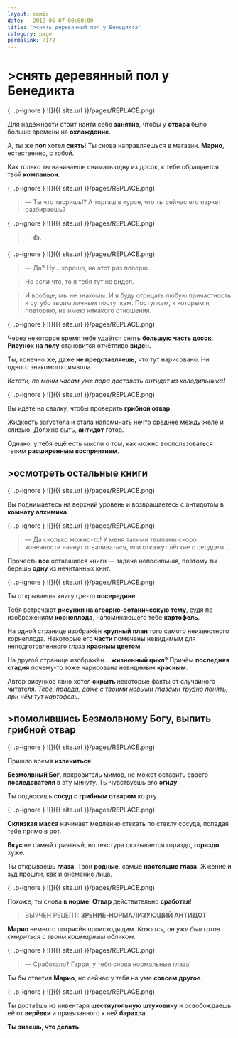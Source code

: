 ```yaml
---
layout: comic
date:   2019-06-07 00:00:00 
title: ">снять деревянный пол у Бенедикта"
category: page
permalink: /172
---
```

# >снять деревянный пол у Бенедикта

{: .p-ignore }
![]({{ site.url }}/pages/REPLACE.png)

Для надёжности стоит найти себе <strong>занятие</strong>, чтобы у <strong>отвара </strong>было больше времени на <strong>охлаждение</strong>.

А, ты же <strong>пол </strong>хотел <strong>снять</strong>! Ты снова направляешься в магазин. <strong>Марио</strong>, естественно, с тобой.

Как только ты начинаешь снимать одну из досок, к тебе обращается твой <strong>компаньон</strong>.

{: .p-ignore }
![]({{ site.url }}/pages/REPLACE.png)

<blockquote>— Ты что творишь!? А торгаш в курсе, что ты сейчас его паркет разбираешь?</blockquote>

{: .p-ignore }
![]({{ site.url }}/pages/REPLACE.png)

<blockquote>— <strong>👍.</strong></blockquote>

{: .p-ignore }
![]({{ site.url }}/pages/REPLACE.png)

<blockquote>— Да? Ну… хорошо, на этот раз поверю.</blockquote>

<blockquote>Но если что, то я тебя тут не видел.</blockquote>

<blockquote>И вообще, мы не знакомы. И я буду отрицать любую причастность к сугубо твоим личным поступкам. Поступкам, к которым я, повторяю, не имею никакого отношения.</blockquote>

{: .p-ignore }
![]({{ site.url }}/pages/REPLACE.png)

Через некоторое время тебе удаётся снять <strong>большую часть досок</strong>. <strong>Рисунок на полу</strong> становится отчётливо <strong>виден</strong>.

Ты, конечно же, даже <strong>не представляешь</strong>, что тут нарисовано. Ни одного знакомого символа.

<em>Кстати, по моим часам уже пора доставать антидот из холодильника!</em>

{: .p-ignore }
![]({{ site.url }}/pages/REPLACE.png)

Вы идёте на свалку, чтобы проверить <strong>грибной отвар</strong>.

Жидкость загустела и стала напоминать нечто среднее между желе и слизью. Должно быть, <strong>антидот</strong> готов.

Однако, у тебя ещё есть мысли о том, как можно воспользоваться твоим <strong>расширенным восприятием</strong>.

## >осмотреть остальные книги

{: .p-ignore }
![]({{ site.url }}/pages/REPLACE.png)

Вы поднимаетесь на верхний уровень и возвращаетесь с антидотом в <strong>комнату алхимика</strong>.

{: .p-ignore }
![]({{ site.url }}/pages/REPLACE.png)

<blockquote>— Да сколько можно-то! У меня такими темпами скоро конечности начнут отваливаться, или откажут лёгкие с сердцем…</blockquote>

Прочесть <strong>все </strong>оставшиеся книги — задача непосильная, поэтому ты берешь <strong>одну </strong>из нечитанных книг.

{: .p-ignore }
![]({{ site.url }}/pages/REPLACE.png)

Ты открываешь книгу где-то <strong>посередине</strong>.

Тебя встречают <strong>рисунки на аграрно-ботаническую тему</strong>, судя по изображениям <strong>корнеплода</strong>, напоминающего тебе <strong>картофель</strong>.

На одной странице изображён <strong>крупный план</strong> того самого неизвестного корнеплода. Некоторые его <strong>части </strong>помечены невидимым для неподготовленного глаза <strong>красным цветом</strong>.

На другой странице изображён… <strong>жизненный цикл</strong>? Причём <strong>последняя стадия</strong> почему-то тоже нарисована невидимым <strong>красным</strong>. 

Автор рисунков явно хотел <strong>скрыть </strong>некоторые факты от случайного читателя. <em>Тебе, правда, даже с твоими новыми глазами трудно понять, при чём тут картофель.</em>

## >помолившись Безмолвному Богу, выпить грибной отвар

{: .p-ignore }
![]({{ site.url }}/pages/REPLACE.png)

Пришло время <strong>излечиться</strong>.

<strong>Безмолвный Бог</strong>, покровитель мимов, не может оставить своего <strong>последователя </strong>в эту минуту. Ты чувствуешь его <strong>эгиду</strong>.

Ты подносишь <strong>сосуд с грибным отваром</strong> ко рту.

{: .p-ignore }
![]({{ site.url }}/pages/REPLACE.png)

<strong>Склизкая масса</strong> начинает медленно стекать по стеклу сосуда, попадая тебе прямо в рот.

<strong>Вкус </strong>не самый приятный, но текстура оказывается гораздо, <strong>гораздо </strong>хуже.

Ты открываешь <strong>глаза</strong>. Твои <strong>родные</strong>, самые <strong>настоящие глаза</strong>. Жжение и зуд прошли, как и онемение лица.

{: .p-ignore }
![]({{ site.url }}/pages/REPLACE.png)

Похоже, ты снова <strong>в норме</strong>! <strong>Отвар </strong>действительно <strong>сработал</strong>!

<blockquote>ВЫУЧЕН РЕЦЕПТ: <strong>ЗРЕНИЕ-НОРМАЛИЗУЮЩИЙ АНТИДОТ</strong></blockquote>

<strong>Марио </strong>немного потрясён происходящим. <em>Кажется, он уже был готов смириться с твоим кошмарным обликом.</em>

{: .p-ignore }
![]({{ site.url }}/pages/REPLACE.png)

<blockquote>— Сработало? Гарри, у тебя снова нормальные глаза!</blockquote>

Ты бы ответил <strong>Марио</strong>, но сейчас у тебя на уме <strong>совсем другое</strong>.

{: .p-ignore }
![]({{ site.url }}/pages/REPLACE.png)

Ты достаёшь из инвентаря <strong>шестиугольную штуковину</strong> и освобождаешь её от <strong>верёвки </strong>и привязанного к ней <strong>барахла</strong>.

<strong>Ты знаешь, что делать.</strong>
